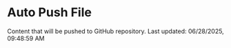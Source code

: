 # Auto Push File

Content that will be pushed to GitHub repository.
Last updated: 06/28/2025, 09:48:59 AM